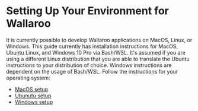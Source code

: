 # Setting Up Your Environment for Wallaroo

It is currently possible to develop Wallaroo applications on MacOS, Linux, or Windows. This guide currently has installation instructions for MacOS, Ubuntu Linux, and Windows 10 Pro via Bash/WSL. It's assumed if you are using a different Linux distribution that you are able to translate the Ubuntu instructions to your distribution of choice. Windows instructions are dependent on the usage of Bash/WSL. Follow the instructions for your operating system:

- [MacOS setup](macos-setup.md)
- [Ubunutu setup](linux-setup.md)
- [Windows setup](windows-setup.md)

